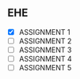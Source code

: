## EHE

- [X] ASSIGNMENT 1
- [ ] ASSIGNMENT 2
- [ ] ASSIGNMENT 3
- [ ] ASSIGNMENT 4
- [ ] ASSIGNMENT 5
